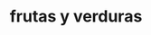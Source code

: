 ---
title: "frutas y verduras"
url: /simacota-barrio-santa-barbara/frutas-y-verduras/
shop: Gemüse & Obst
---